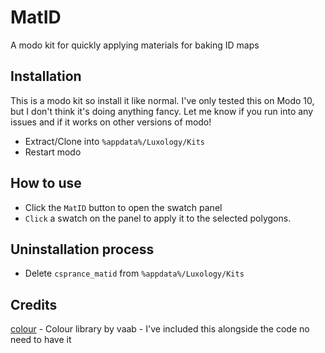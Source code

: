 # MatID
A modo kit for quickly applying materials for baking ID maps

## Installation
This is a modo kit so install it like normal. I've only tested this on Modo 10, but I don't think it's doing anything
fancy. Let me know if you run into any issues and if it works on other versions of modo!
* Extract/Clone into `%appdata%/Luxology/Kits`
* Restart modo

## How to use
* Click the `MatID` button to open the swatch panel
* `Click` a swatch on the panel to apply it to the selected polygons.


## Uninstallation process
* Delete `csprance_matid` from `%appdata%/Luxology/Kits`

## Credits
[colour](https://github.com/vaab/colour) - Colour library by vaab - I've included this alongside the code no need to have it


